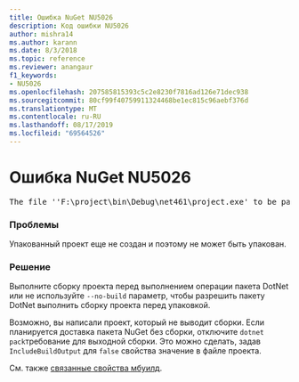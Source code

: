 ```yaml
---
title: Ошибка NuGet NU5026
description: Код ошибки NU5026
author: mishra14
ms.author: karann
ms.date: 8/3/2018
ms.topic: reference
ms.reviewer: anangaur
f1_keywords:
- NU5026
ms.openlocfilehash: 207585815393c5c2e8230f7816ad126e71dec938
ms.sourcegitcommit: 80cf99f40759911324468be1ec815c96aebf376d
ms.translationtype: MT
ms.contentlocale: ru-RU
ms.lasthandoff: 08/17/2019
ms.locfileid: "69564526"
---
```

# <a name="nuget-error-nu5026"></a>Ошибка NuGet NU5026
<pre>The file ''F:\project\bin\Debug\net461\project.exe' to be packed was not found on disk.</pre>

### <a name="issue"></a>Проблемы

Упакованный проект еще не создан и поэтому не может быть упакован.


### <a name="solution"></a>Решение

Выполните сборку проекта перед выполнением операции пакета DotNet или не используйте `--no-build` параметр, чтобы разрешить пакету DotNet выполнить сборку проекта перед упаковкой.

Возможно, вы написали проект, который не выводит сборки. Если планируется доставка пакета NuGet без сборки, отключите `dotnet pack`требование для выходной сборки. Это можно сделать, задав `IncludeBuildOutput` для `false` свойства значение в файле проекта.

См. также [связанные свойства мбуилд](../msbuild-targets.md#output-assemblies).

